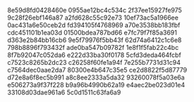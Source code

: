 8e59d8fd0428460e
0955ae12bc4c534c
2f37ee15927fe975
9c28f26ebf146a87
a2fd628c55c92e73
10ef73ac5a1966ee
0ac431a6e50ceb2d
fd394105f4768969
a70e3538bb183fbf
cdc451101b1ea03d
01500bdea787bd66
e7fc79f7f85a3691
d363e2b84bb16cb6
9e5f79976f5bb43f
62d74a6412c1c6e8
798b8896f793432f
ade0ba547b09782f
1e8f1f5fab22c4bc
8f7b92047c052da6
e222d33ba30f0178
5cfd3deda464fcbf
c7523c8265b2dc23
c26258f60fe1a94f
7e255b7731d31c94
c7564dec0aae2da7
80300e4b647c35e5
ce2d8822f5d87779
d72e8a6f8ec5b991
a8c8ee2333a5da32
93260078f5a03e6a
e506273a9f37f228
b9a96b4990b62a19
e4aec2be023d01e4
33108d03dae961a6
5c0d1511c63fa6a9
